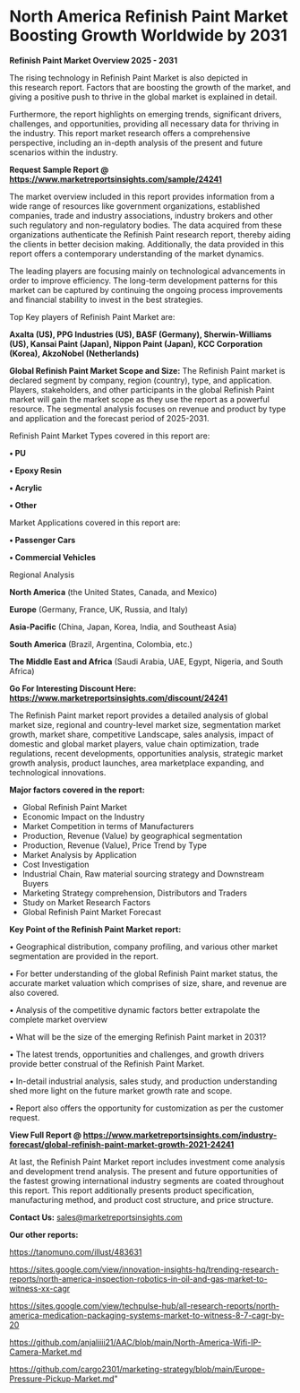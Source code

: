 # North America Refinish Paint Market Boosting Growth Worldwide by 2031

<Strong> Refinish Paint Market Overview 2025 - 2031</strong>

The rising technology in Refinish Paint Market is also depicted in this research report. Factors that are boosting the growth of the market, and giving a positive push to thrive in the global market is explained in detail.

Furthermore, the report highlights on emerging trends, significant drivers, challenges, and opportunities, providing all necessary data for thriving in the industry. This report market research offers a comprehensive perspective, including an in-depth analysis of the present and future scenarios within the industry.

<strong>Request Sample Report @ <a href=https://www.marketreportsinsights.com/sample/24241>https://www.marketreportsinsights.com/sample/24241</a></strong>

The market overview included in this report provides information from a wide range of resources like government organizations, established companies, trade and industry associations, industry brokers and other such regulatory and non-regulatory bodies. The data acquired from these organizations authenticate the Refinish Paint research report, thereby aiding the clients in better decision making. Additionally, the data provided in this report offers a contemporary understanding of the market dynamics.

The leading players are focusing mainly on technological advancements in order to improve efficiency. The long-term development patterns for this market can be captured by continuing the ongoing process improvements and financial stability to invest in the best strategies.

Top Key players of Refinish Paint Market are:

<strong>Axalta (US), PPG Industries (US), BASF (Germany), Sherwin-Williams (US), Kansai Paint (Japan), Nippon Paint (Japan), KCC Corporation (Korea), AkzoNobel (Netherlands)</strong>

<strong><b>Global Refinish Paint Market Scope and Size:</b></strong>
The Refinish Paint market is declared segment by company, region (country), type, and application. Players, stakeholders, and other participants in the global Refinish Paint market will gain the market scope as they use the report as a powerful resource. The segmental analysis focuses on revenue and product by type and application and the forecast period of 2025-2031.

Refinish Paint Market Types covered in this report are:

<strong>• PU

• Epoxy Resin

• Acrylic

• Other</strong>

Market Applications covered in this report are:

<strong>• Passenger Cars

• Commercial Vehicles</strong> 

Regional Analysis

<strong>North America</strong> (the United States, Canada, and Mexico)

<strong>Europe</strong> (Germany, France, UK, Russia, and Italy)

<strong>Asia-Pacific</strong> (China, Japan, Korea, India, and Southeast Asia)

<strong>South America</strong> (Brazil, Argentina, Colombia, etc.)

<strong>The Middle East and Africa</strong> (Saudi Arabia, UAE, Egypt, Nigeria, and South Africa)

<strong>Go For Interesting Discount Here: <a href=https://www.marketreportsinsights.com/discount/24241>https://www.marketreportsinsights.com/discount/24241</a></strong>

The Refinish Paint market report provides a detailed analysis of global market size, regional and country-level market size, segmentation market growth, market share, competitive Landscape, sales analysis, impact of domestic and global market players, value chain optimization, trade regulations, recent developments, opportunities analysis, strategic market growth analysis, product launches, area marketplace expanding, and technological innovations.

<strong><b>Major factors covered in the report:</b></strong>
<ul>
  <li>Global Refinish Paint Market </li>
  <li>Economic Impact on the Industry</li>
  <li>Market Competition in terms of Manufacturers</li>
  <li>Production, Revenue (Value) by geographical segmentation</li>
  <li>Production, Revenue (Value), Price Trend by Type</li>
  <li>Market Analysis by Application</li>
  <li>Cost Investigation</li>
  <li>Industrial Chain, Raw material sourcing strategy and Downstream Buyers</li>
  <li>Marketing Strategy comprehension, Distributors and Traders</li>
  <li>Study on Market Research Factors</li>
  <li>Global Refinish Paint Market Forecast</li>
</ul>

<strong><b>Key Point of the Refinish Paint Market report:</b></strong>

• Geographical distribution, company profiling, and various other market segmentation are provided in the report.

• For better understanding of the global Refinish Paint market status, the accurate market valuation which comprises of size, share, and revenue are also covered.

• Analysis of the competitive dynamic factors better extrapolate the complete market overview

• What will be the size of the emerging Refinish Paint market in 2031?

• The latest trends, opportunities and challenges, and growth drivers provide better construal of the Refinish Paint Market.

• In-detail industrial analysis, sales study, and production understanding shed more light on the future market growth rate and scope.

• Report also offers the opportunity for customization as per the customer request.

<strong><b>View Full Report @ <a href=https://www.marketreportsinsights.com/industry-forecast/global-refinish-paint-market-growth-2021-24241>https://www.marketreportsinsights.com/industry-forecast/global-refinish-paint-market-growth-2021-24241</a></b></strong>


At last, the Refinish Paint Market report includes investment come analysis and development trend analysis. The present and future opportunities of the fastest growing international industry segments are coated throughout this report. This report additionally presents product specification, manufacturing method, and product cost structure, and price structure.

<strong>Contact Us:</strong>
sales@marketreportsinsights.com

<strong>Our other reports:</strong>

<a href=https://tanomuno.com/illust/483631>https://tanomuno.com/illust/483631</a>

<a href=https://sites.google.com/view/innovation-insights-hq/trending-research-reports/north-america-inspection-robotics-in-oil-and-gas-market-to-witness-xx-cagr>https://sites.google.com/view/innovation-insights-hq/trending-research-reports/north-america-inspection-robotics-in-oil-and-gas-market-to-witness-xx-cagr</a>

<a href=https://sites.google.com/view/techpulse-hub/all-research-reports/north-america-medication-packaging-systems-market-to-witness-8-7-cagr-by-20>https://sites.google.com/view/techpulse-hub/all-research-reports/north-america-medication-packaging-systems-market-to-witness-8-7-cagr-by-20</a>

<a href=https://github.com/anjaliiii21/AAC/blob/main/North-America-Wifi-IP-Camera-Market.md>https://github.com/anjaliiii21/AAC/blob/main/North-America-Wifi-IP-Camera-Market.md</a>

<a href=https://github.com/cargo2301/marketing-strategy/blob/main/Europe-Pressure-Pickup-Market.md>https://github.com/cargo2301/marketing-strategy/blob/main/Europe-Pressure-Pickup-Market.md</a>"
